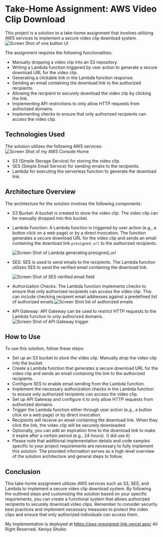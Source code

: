 # Take-Home Assignment: AWS Video Clip Download
This project is a solution to a take-home assignment that involves utilizing AWS services to implement a secure video clip download system. 
![Screen Shot of one button UI](https://github.com/kakun45/aws-presigned-link/assets/53381916/58af35b4-f652-4d64-9639-0f1ccea488bd)

The assignment requires the following functionalities:
- Manually dropping a video clip into an S3 repository.
- Writing a Lambda function triggered by user action to generate a secure download URL for the video clip.
- Generating a clickable link in the Lambda function response.
- Sending an email containing the download link to the authorized recipients.
- Allowing the recipient to securely download the video clip by clicking the link.
- Implementing API restrictions to only allow HTTP requests from authorized domains.
- Implementing checks to ensure that only authorized recipients can access the video clip.
  


## Technologies Used
The solution utilizes the following AWS services:![Screen Shot of my AWS Console Home](https://github.com/kakun45/aws-presigned-link/assets/53381916/c45fcea6-2a4e-409a-8c1b-5cb099559f38)

- S3 (Simple Storage Service) for storing the video clip.
- SES (Simple Email Service) for sending emails to the recipients.
- Lambda for executing the serverless function to generate the download link.

## Architecture Overview
The architecture for the solution involves the following components:

- S3 Bucket: A bucket is created to store the video clip. The video clip can be manually dropped into this bucket.
- Lambda Function: A Lambda function is triggered by user action (e.g., a button click on a web page) or by a direct invocation. The function generates a secure download URL for the video clip and sends an email containing the download link `presigned_url` to the authorized recipients.

  ![Screen Shot of Lambda generating presigned_url](https://github.com/kakun45/aws-presigned-link/assets/53381916/c3c33481-2381-44d3-8e9c-8e2dd2b93775)


- SES: SES is used to send emails to the recipients. The Lambda function utilizes SES to send the verified email containing the download link.

  ![Screen Shot of SES verified email field](https://github.com/kakun45/aws-presigned-link/assets/53381916/2cfb83b2-dae9-4624-859a-b4d7f2c0be93)

- Authorization Checks: The Lambda function implements checks to ensure that only authorized recipients can access the video clip. This can include checking recipient email addresses against a predefined list of authorized emails.![Screen Shot list of authorized emails](https://github.com/kakun45/aws-presigned-link/assets/53381916/9a7a41a0-b024-44fa-bd82-c061da68648f)

- API Gateway: API Gateway can be used to restrict HTTP requests to the Lambda function to only authorized domains.
![Screen Shot of API Gateway trigger](https://github.com/kakun45/aws-presigned-link/assets/53381916/0208651a-dfd3-4b22-a3c2-6597d60b5117)

## How to Use
To use this solution, follow these steps:

- Set up an S3 bucket to store the video clip. Manually drop the video clip into the bucket.
- Create a Lambda function that generates a secure download URL for the video clip and sends an email containing the link to the authorized recipients.
- Configure SES to enable email sending from the Lambda function.
- Implement the necessary authorization checks in the Lambda function to ensure only authorized recipients can access the video clip.
- Set up API Gateway and configure it to only allow HTTP requests from authorized domains.
- Trigger the Lambda function either through user action (e.g., a button click on a web page) or by direct invocation.
- Recipients will receive an email containing the download link. When they click the link, the video clip will be securely downloaded.
- Optionally, you can add an expiration time to the download link to make it expire after a certain period (e.g., 24 hours). (I did use it)
- Please note that additional implementation details and code samples specific to your project requirements are necessary to fully implement this solution. The provided information serves as a high-level overview of the solution architecture and general steps to follow.

## Conclusion
This take-home assignment utilizes AWS services such as S3, SES, and Lambda to implement a secure video clip download system. By following the outlined steps and customizing the solution based on your specific requirements, you can create a functional system that allows authorized recipients to securely download video clips. Remember to consider security best practices and implement necessary measures to protect the video clips and ensure that only authorized individuals can access them.

My implementation is deployed at https://aws-presigned-link.vercel.app/  All Right Reserved. Xeniya Shoiko
